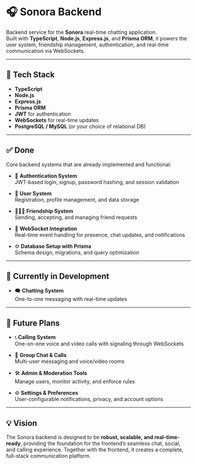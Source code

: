 # 🎧 Sonora Backend

Backend service for the **Sonora** real-time chatting application.  
Built with **TypeScript**, **Node.js**, **Express.js**, and **Prisma ORM**, it powers the user system, friendship management, authentication, and real-time communication via WebSockets.

---

## 🚀 Tech Stack

- **TypeScript**  
- **Node.js**  
- **Express.js**  
- **Prisma ORM**  
- **JWT** for authentication  
- **WebSockets** for real-time updates  
- **PostgreSQL / MySQL** (or your choice of relational DB)

---

## ✅ Done

Core backend systems that are already implemented and functional:

- 🔐 **Authentication System**  
  JWT-based login, signup, password hashing, and session validation  

- 👤 **User System**  
  Registration, profile management, and data storage  

- 🧑‍🤝‍🧑 **Friendship System**  
  Sending, accepting, and managing friend requests  

- 🔌 **WebSocket Integration**  
  Real-time event handling for presence, chat updates, and notifications  

- ⚙️ **Database Setup with Prisma**  
  Schema design, migrations, and query optimization  

---

## 🚀 Currently in Development

- 🗨️ **Chatting System**  
  One-to-one messaging with real-time updates  

---

## 🧭 Future Plans

- 📞 **Calling System**  
  One-on-one voice and video calls with signaling through WebSockets  

- 👥 **Group Chat & Calls**  
  Multi-user messaging and voice/video rooms  

- 🛠️ **Admin & Moderation Tools**  
  Manage users, monitor activity, and enforce rules  

- ⚙️ **Settings & Preferences**  
  User-configurable notifications, privacy, and account options  

---

## 💡 Vision

The Sonora backend is designed to be **robust, scalable, and real-time-ready**, providing the foundation for the frontend’s seamless chat, social, and calling experience. Together with the frontend, it creates a complete, full-stack communication platform.

